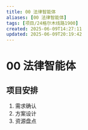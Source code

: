 ```yaml
---
title: 00 法律智能体
aliases: [00 法律智能体]
tags: [项目/24格尔木线路1900]
created: 2025-06-09T14:27:11
updated: 2025-06-09T20:19:42
---
```


# 00 法律智能体

## 项目安排
1. 需求确认
2. 方案设计
3. 资源盘点
